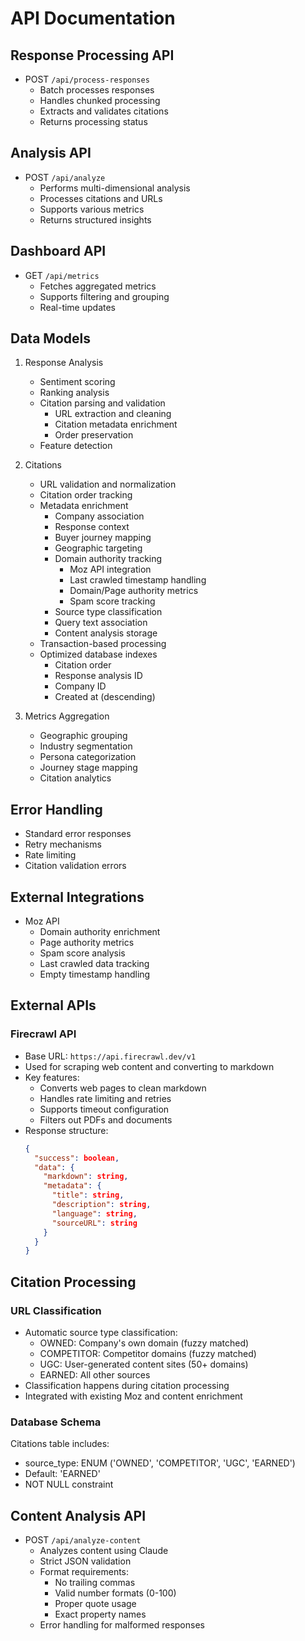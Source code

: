 # API Documentation

## Response Processing API
- POST `/api/process-responses`
  - Batch processes responses
  - Handles chunked processing
  - Extracts and validates citations
  - Returns processing status

## Analysis API
- POST `/api/analyze`
  - Performs multi-dimensional analysis
  - Processes citations and URLs
  - Supports various metrics
  - Returns structured insights

## Dashboard API
- GET `/api/metrics`
  - Fetches aggregated metrics
  - Supports filtering and grouping
  - Real-time updates

## Data Models

1. Response Analysis
   - Sentiment scoring
   - Ranking analysis
   - Citation parsing and validation
     - URL extraction and cleaning
     - Citation metadata enrichment
     - Order preservation
   - Feature detection

2. Citations
   - URL validation and normalization
   - Citation order tracking
   - Metadata enrichment
     - Company association
     - Response context
     - Buyer journey mapping
     - Geographic targeting
     - Domain authority tracking
       - Moz API integration
       - Last crawled timestamp handling
       - Domain/Page authority metrics
       - Spam score tracking
     - Source type classification
     - Query text association
     - Content analysis storage
   - Transaction-based processing
   - Optimized database indexes
     - Citation order
     - Response analysis ID
     - Company ID
     - Created at (descending)

3. Metrics Aggregation
   - Geographic grouping
   - Industry segmentation
   - Persona categorization
   - Journey stage mapping
   - Citation analytics

## Error Handling
- Standard error responses
- Retry mechanisms
- Rate limiting
- Citation validation errors 

## External Integrations
- Moz API
  - Domain authority enrichment
  - Page authority metrics
  - Spam score analysis
  - Last crawled data tracking
  - Empty timestamp handling 

## External APIs

### Firecrawl API
- Base URL: `https://api.firecrawl.dev/v1`
- Used for scraping web content and converting to markdown
- Key features:
  - Converts web pages to clean markdown
  - Handles rate limiting and retries
  - Supports timeout configuration
  - Filters out PDFs and documents
- Response structure:
  ```json
  {
    "success": boolean,
    "data": {
      "markdown": string,
      "metadata": {
        "title": string,
        "description": string,
        "language": string,
        "sourceURL": string
      }
    }
  }
  ``` 

## Citation Processing

### URL Classification
- Automatic source type classification:
  - OWNED: Company's own domain (fuzzy matched)
  - COMPETITOR: Competitor domains (fuzzy matched)
  - UGC: User-generated content sites (50+ domains)
  - EARNED: All other sources
- Classification happens during citation processing
- Integrated with existing Moz and content enrichment

### Database Schema
Citations table includes:
- source_type: ENUM ('OWNED', 'COMPETITOR', 'UGC', 'EARNED')
- Default: 'EARNED'
- NOT NULL constraint 

## Content Analysis API
- POST `/api/analyze-content`
  - Analyzes content using Claude
  - Strict JSON validation
  - Format requirements:
    - No trailing commas
    - Valid number formats (0-100)
    - Proper quote usage
    - Exact property names
  - Error handling for malformed responses 